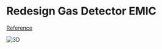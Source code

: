 #  Redesign Gas Detector EMIC

[Reference](https://emic.ir/1397/10/25/%d8%b1%d8%a7%d9%87-%d8%a7%d9%86%d8%af%d8%a7%d8%b2%db%8c-%d8%b3%d9%86%d8%b3%d9%88%d8%b1-%da%af%d8%a7%d8%b2-mq9-%d8%a8%d8%a7-%d9%85%db%8c%da%a9%d8%b1%d9%88%da%a9%d9%86%d8%aa%d8%b1%d9%84%d8%b1-avr/)

![3D](https://user-images.githubusercontent.com/64005694/129144620-9001ca8e-8879-41c7-aa32-3f5e0ffb74c0.jpg)

